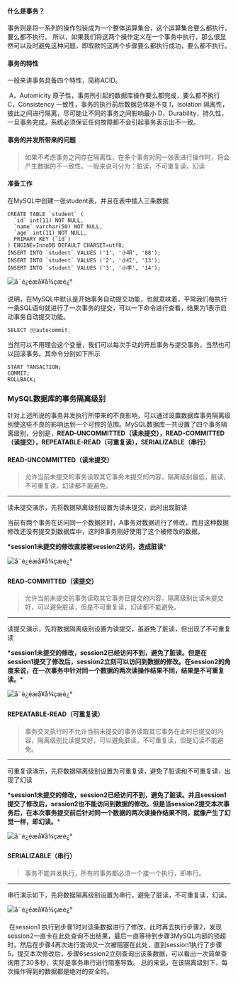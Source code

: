 #### 什么是事务？

事务则是将一系列的操作包装成为一个整体运算集合，这个运算集合要么都执行，要么都不执行。
所以，如果我们将这两个操作定义在一个事务中执行，那么很显然可以及时避免这种问题，即取款的这两个步骤要么都执行成功，要么都不执行。

#### 事务的特性

一般来讲事务具备四个特性，简称ACID。

​	A，Automicity 原子性，事务所引起的数据库操作要么都完成，要么都不执行
	C，Consistency 一致性，事务的执行前后数据总体是不变
	I，Isolation 隔离性，彼此之间进行隔离，尽可能让不同的事务之间影响最小
	D，Durability，持久性，一旦事务完成，系统必须保证任何故障都不会引起事务表示出不一致。

#### 事务的并发所带来的问题

> 如果不考虑事务之间存在隔离性，在多个事务对同一张表进行操作时，将会产生数据的不一致性。一般来说可分为：脏读，不可重复读，幻读

#### 准备工作

在MySQL中创建一张student表，并且在表中插入三条数据

```mysql
CREATE TABLE `student` (
  `id` int(11) NOT NULL,
  `name` varchar(50) NOT NULL,
  `age` int(11) NOT NULL,
  PRIMARY KEY (`id`)
) ENGINE=InnoDB DEFAULT CHARSET=utf8;
INSERT INTO `student` VALUES ('1', '小明', '88');
INSERT INTO `student` VALUES ('2', '小红', '13');
INSERT INTO `student` VALUES ('3', '小李', '14');
```

![å¨è¿éæå¥å¾çæè¿°](事务隔离级别图解.assets/20181125001925202.png)

说明，在MySQL中默认是开始事务自动提交功能，也就意味着，平常我们每执行一条SQL语句就进行了一次事务的提交，可以一下命令进行查看，结果为1表示启动事务自动提交功能。

```python
SELECT @@autocommit;
```

当然可以不用理会这个变量，我们可以每次手动的开启事务与提交事务，当然也可以回滚事务。其命令分别如下所示

```mysql
START TANSACTION;
COMMIT;
ROLLBACK;
```



### MySQL数据库的事务隔离级别

​	针对上述所说的事务并发执行所带来的不良影响，可以通过设置数据库事务隔离级别使这些不良的影响达到一个可控的范围。MySQL数据库一共设置了四个事务隔离级别，分别是，**READ-UNCOMMITTED（读未提交），READ-COMMITTED（读提交），REPEATABLE-READ（可重复读），SERIALIZABLE（串行）**

#### READ-UNCOMMITTED（读未提交）

> 允许当前未提交的事务读取其它事务未提交的内容，隔离级别最低，脏读，不可重复读，幻读都不能避免。

------

读未提交演示，先将数据隔离级别设置为读未提交，此时出现脏读

当前有两个事务在访问同一个数据区时，A事务对数据进行了修改，而且这种数据修改还没有提交到数据库中，这时B事务刚好使用了这个被修改的数据。

**\*session1未提交的修改直接被session2访问，造成脏读***

![å¨è¿éæå¥å¾çæè¿°](事务隔离级别图解.assets/20181201202820948.png)



#### READ-COMMITTED（读提交）

> 允许当前未提交的事务读取其它事务已提交的内容，隔离级别比读未提交好，可以避免脏读，但是不可重复读，幻读都不能避免。

------

读提交演示，先将数据隔离级别设置为读提交，虽避免了脏读，但出现了不可重复读

**\*session1未提交的修改，session2已经访问不到，避免了脏读。但是在session1提交了修改后，session2立刻可以访问到数据的修改。在session2的角度来说，在一次事务中针对同一个数据的两次读操作结果不同，结果是不可重复读。***



![å¨è¿éæå¥å¾çæè¿°](事务隔离级别图解.assets/20181201202902196.png)



#### REPEATABLE-READ（可重复读）

> 事务交叉执行时不允许当前未提交的事务读取其它事务在此时已提交的内容，隔离级别比读提交好，可以避免脏读，不可重复读，但是幻读不能避免。

------

可重复读演示，先将数据隔离级别设置为可重复读，避免了脏读和不可重复读，出现了幻读

**\*session1未提交的修改，session2已经访问不到，避免了脏读。并且session1提交了修改后，session2也不能访问到数据的修改。但是当session2提交本次事务后，在本次事务提交前后针对同一个数据的两次读操作结果不同，就像产生了幻觉一样，即幻读。***

![å¨è¿éæå¥å¾çæè¿°](事务隔离级别图解.assets/20181201202914489.png)



#### SERIALIZABLE（串行）

> 事务不能并发执行，所有的事务都必须一个接一个执行，即串行。

------

串行演示如下，先将数据隔离级别设置为串行，避免了脏读，不可重复读，幻读。

![å¨è¿éæå¥å¾çæè¿°](事务隔离级别图解.assets/20181201201452707.png)

​	在session1 执行到步骤1时对该条数据进行了修改，此时再去执行步骤2，发现session2一直卡在此处查询不出结果，最后一直等待到步骤3MySQL内部的锁超时。然后在步骤4再次进行查询又一次被阻塞在此处，直到session1执行了步骤5，提交本次修改后，步骤6session2立刻查询出该条数据，可以看出一次简单查询用了30多秒，实际是事务串行进行阻塞导致。
	总的来说，在该隔离级别下，每次操作得到的数据都是绝对的安全的。
